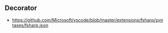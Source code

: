 ## Decorator

- https://github.com/Microsoft/vscode/blob/master/extensions/fsharp/syntaxes/fsharp.json
